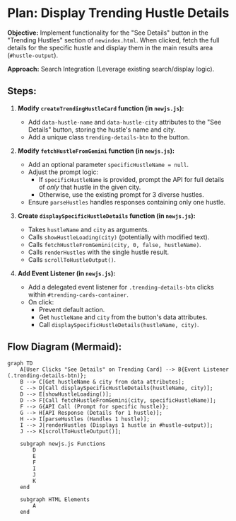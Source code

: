 # Plan: Display Trending Hustle Details

**Objective:** Implement functionality for the "See Details" button in the "Trending Hustles" section of `newindex.html`. When clicked, fetch the full details for the specific hustle and display them in the main results area (`#hustle-output`).

**Approach:** Search Integration (Leverage existing search/display logic).

## Steps:

1.  **Modify `createTrendingHustleCard` function (in `newjs.js`):**
    *   Add `data-hustle-name` and `data-hustle-city` attributes to the "See Details" button, storing the hustle's name and city.
    *   Add a unique class `trending-details-btn` to the button.

2.  **Modify `fetchHustleFromGemini` function (in `newjs.js`):**
    *   Add an optional parameter `specificHustleName = null`.
    *   Adjust the prompt logic:
        *   If `specificHustleName` is provided, prompt the API for full details of *only* that hustle in the given city.
        *   Otherwise, use the existing prompt for 3 diverse hustles.
    *   Ensure `parseHustles` handles responses containing only one hustle.

3.  **Create `displaySpecificHustleDetails` function (in `newjs.js`):**
    *   Takes `hustleName` and `city` as arguments.
    *   Calls `showHustleLoading(city)` (potentially with modified text).
    *   Calls `fetchHustleFromGemini(city, 0, false, hustleName)`.
    *   Calls `renderHustles` with the single hustle result.
    *   Calls `scrollToHustleOutput()`.

4.  **Add Event Listener (in `newjs.js`):**
    *   Add a delegated event listener for `.trending-details-btn` clicks within `#trending-cards-container`.
    *   On click:
        *   Prevent default action.
        *   Get `hustleName` and `city` from the button's data attributes.
        *   Call `displaySpecificHustleDetails(hustleName, city)`.

## Flow Diagram (Mermaid):

```mermaid
graph TD
    A[User Clicks "See Details" on Trending Card] --> B{Event Listener (.trending-details-btn)};
    B --> C[Get hustleName & city from data attributes];
    C --> D[Call displaySpecificHustleDetails(hustleName, city)];
    D --> E[showHustleLoading()];
    D --> F[Call fetchHustleFromGemini(city, specificHustleName)];
    F --> G{API Call (Prompt for specific hustle)};
    G --> H[API Response (Details for 1 hustle)];
    H --> I[parseHustles (Handles 1 hustle)];
    I --> J[renderHustles (Displays 1 hustle in #hustle-output)];
    J --> K[scrollToHustleOutput()];

    subgraph newjs.js Functions
        D
        E
        F
        I
        J
        K
    end

    subgraph HTML Elements
        A
    end
